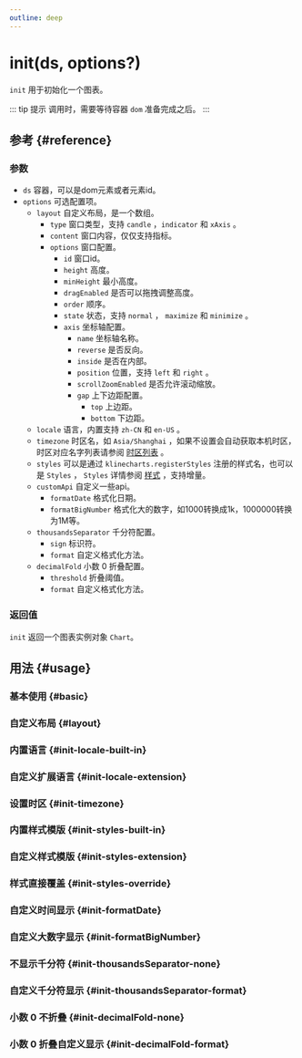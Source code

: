 ```yaml
---
outline: deep
---
```


# init(ds, options?)
`init` 用于初始化一个图表。

::: tip 提示
调用时，需要等待容器 `dom` 准备完成之后。
:::

## 参考 {#reference}
<!-- @include: @/@views/api/references/chart/init.md -->

### 参数
- `ds` 容器，可以是dom元素或者元素id。
- `options` 可选配置项。
  - `layout` 自定义布局，是一个数组。
    - `type` 窗口类型，支持 `candle` ，`indicator` 和 `xAxis` 。
    - `content` 窗口内容，仅仅支持指标。
    - `options` 窗口配置。
      - `id` 窗口id。
      - `height` 高度。
      - `minHeight` 最小高度。
      - `dragEnabled` 是否可以拖拽调整高度。
      - `order` 顺序。
      - `state` 状态，支持 `normal` ， `maximize` 和 `minimize` 。
      - `axis` 坐标轴配置。
        - `name` 坐标轴名称。
        - `reverse` 是否反向。
        - `inside` 是否在内部。
        - `position` 位置，支持 `left` 和 `right` 。
        - `scrollZoomEnabled` 是否允许滚动缩放。
        - `gap` 上下边距配置。
          - `top` 上边距。
          - `bottom` 下边距。
  - `locale` 语言，内置支持 `zh-CN` 和 `en-US` 。
  - `timezone` 时区名，如 `Asia/Shanghai` ，如果不设置会自动获取本机时区，时区对应名字列表请参阅 [时区列表](https://en.wikipedia.org/wiki/List_of_tz_database_time_zones#List) 。
  - `styles` 可以是通过 `klinecharts.registerStyles` 注册的样式名，也可以是 `Styles` ， `Styles` 详情参阅 [样式](./styles.md) ，支持增量。
  - `customApi` 自定义一些api。
    - `formatDate` 格式化日期。
    - `formatBigNumber` 格式化大的数字，如1000转换成1k，1000000转换为1M等。
  - `thousandsSeparator` 千分符配置。
    - `sign` 标识符。
    - `format` 自定义格式化方法。
  - `decimalFold` 小数 0 折叠配置。
    - `threshold` 折叠阈值。
    - `format` 自定义格式化方法。

### 返回值
`init` 返回一个图表实例对象 `Chart`。

## 用法 {#usage}
<script setup>
import InitBasic from '../../@views/api/samples/init-basic/index.vue'
import InitLayout from '../../@views/api/samples/init-layout/index.vue'
import InitLocaleBuiltIn from '../../@views/api/samples/init-locale-built-in/index.vue'
import InitLocaleExtension from '../../@views/api/samples/init-locale-extension/index.vue'
import InitTimezone from '../../@views/api/samples/init-timezone/index.vue'
import InitStylesBuiltIn from '../../@views/api/samples/init-styles-built-in/index.vue'
import InitStylesExtension from '../../@views/api/samples/init-styles-extension/index.vue'
import InitStylesOverride from '../../@views/api/samples/init-styles-override/index.vue'
import InitFormatDate from '../../@views/api/samples/init-formateDate/index.vue'
import InitFormatBigNumber from '../../@views/api/samples/init-formatBigNumber/index.vue'
import InitThousandsSeparatorNone from '../../@views/api/samples/init-thousandsSeparator-none/index.vue'
import InitThousandsSeparatorFormat from '../../@views/api/samples/init-thousandsSeparator-format/index.vue'
import InitDecimalFoldNone from '../../@views/api/samples/init-decimalFold-none/index.vue'
import InitDecimalFoldFormat from '../../@views/api/samples/init-decimalFold-format/index.vue'
</script>

### 基本使用 {#basic}
<InitBasic/>

### 自定义布局 {#layout}
<InitLayout />

### 内置语言 {#init-locale-built-in}
<InitLocaleBuiltIn />

### 自定义扩展语言 {#init-locale-extension}
<InitLocaleExtension />

### 设置时区 {#init-timezone}
<InitTimezone />

### 内置样式模版 {#init-styles-built-in}
<InitStylesBuiltIn />

### 自定义样式模版 {#init-styles-extension}
<InitStylesExtension />

### 样式直接覆盖 {#init-styles-override}
<InitStylesOverride />

### 自定义时间显示 {#init-formatDate}
<InitFormatDate />

### 自定义大数字显示 {#init-formatBigNumber}
<InitFormatBigNumber />

### 不显示千分符 {#init-thousandsSeparator-none}
<InitThousandsSeparatorNone/>

### 自定义千分符显示 {#init-thousandsSeparator-format}
<InitThousandsSeparatorFormat />

### 小数 0 不折叠 {#init-decimalFold-none}
<InitDecimalFoldNone/>

### 小数 0 折叠自定义显示 {#init-decimalFold-format}
<InitDecimalFoldFormat />

